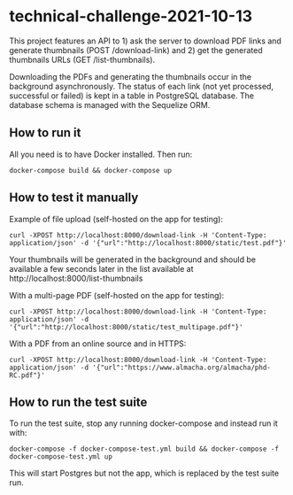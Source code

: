 # technical-challenge-2021-10-13

This project features an API to 1) ask the server to download PDF links and generate thumbnails (POST /download-link) and 2) get the generated thumbnails URLs (GET /list-thumbnails).

Downloading the PDFs and generating the thumbnails occur in the background asynchronously. The status of each link (not yet processed, successful or failed) is kept in a table in PostgreSQL database. The database schema is managed with the Sequelize ORM.

## How to run it

All you need is to have Docker installed. Then run:

    docker-compose build && docker-compose up

## How to test it manually

Example of file upload (self-hosted on the app for testing):

    curl -XPOST http://localhost:8000/download-link -H 'Content-Type: application/json' -d '{"url":"http://localhost:8000/static/test.pdf"}'

Your thumbnails will be generated in the background and should be available a few seconds later in the list available at http://localhost:8000/list-thumbnails

With a multi-page PDF (self-hosted on the app for testing):

    curl -XPOST http://localhost:8000/download-link -H 'Content-Type: application/json' -d '{"url":"http://localhost:8000/static/test_multipage.pdf"}'

With a PDF from an online source and in HTTPS:

    curl -XPOST http://localhost:8000/download-link -H 'Content-Type: application/json' -d '{"url":"https://www.almacha.org/almacha/phd-RC.pdf"}'

## How to run the test suite

To run the test suite, stop any running docker-compose and instead run it with:

    docker-compose -f docker-compose-test.yml build && docker-compose -f docker-compose-test.yml up

This will start Postgres but not the app, which is replaced by the test suite run.
